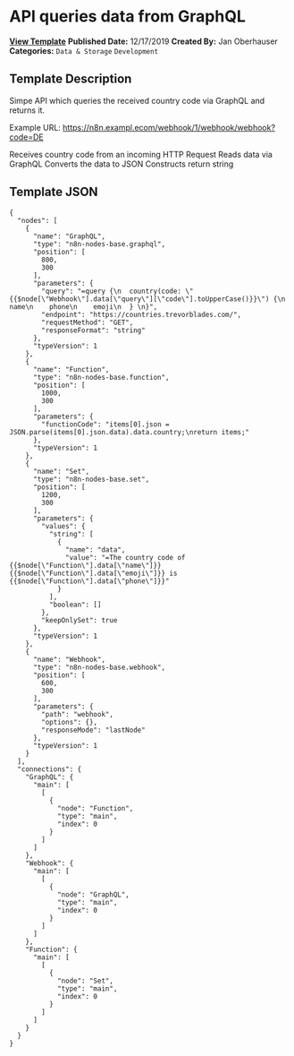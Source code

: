 # API queries data from GraphQL

**[View Template](https://n8n.io/workflows/216-/)**  **Published Date:** 12/17/2019  **Created By:** Jan Oberhauser  **Categories:** `Data & Storage` `Development`  

## Template Description



Simpe API which queries the received country code via GraphQL and returns it.

Example URL: https://n8n.exampl.ecom/webhook/1/webhook/webhook?code=DE

Receives country code from an incoming HTTP Request
Reads data via GraphQL
Converts the data to JSON
Constructs return string




## Template JSON

```
{
  "nodes": [
    {
      "name": "GraphQL",
      "type": "n8n-nodes-base.graphql",
      "position": [
        800,
        300
      ],
      "parameters": {
        "query": "=query {\n  country(code: \"{{$node[\"Webhook\"].data[\"query\"][\"code\"].toUpperCase()}}\") {\n    name\n    phone\n    emoji\n  } \n}",
        "endpoint": "https://countries.trevorblades.com/",
        "requestMethod": "GET",
        "responseFormat": "string"
      },
      "typeVersion": 1
    },
    {
      "name": "Function",
      "type": "n8n-nodes-base.function",
      "position": [
        1000,
        300
      ],
      "parameters": {
        "functionCode": "items[0].json = JSON.parse(items[0].json.data).data.country;\nreturn items;"
      },
      "typeVersion": 1
    },
    {
      "name": "Set",
      "type": "n8n-nodes-base.set",
      "position": [
        1200,
        300
      ],
      "parameters": {
        "values": {
          "string": [
            {
              "name": "data",
              "value": "=The country code of {{$node[\"Function\"].data[\"name\"]}} {{$node[\"Function\"].data[\"emoji\"]}} is {{$node[\"Function\"].data[\"phone\"]}}"
            }
          ],
          "boolean": []
        },
        "keepOnlySet": true
      },
      "typeVersion": 1
    },
    {
      "name": "Webhook",
      "type": "n8n-nodes-base.webhook",
      "position": [
        600,
        300
      ],
      "parameters": {
        "path": "webhook",
        "options": {},
        "responseMode": "lastNode"
      },
      "typeVersion": 1
    }
  ],
  "connections": {
    "GraphQL": {
      "main": [
        [
          {
            "node": "Function",
            "type": "main",
            "index": 0
          }
        ]
      ]
    },
    "Webhook": {
      "main": [
        [
          {
            "node": "GraphQL",
            "type": "main",
            "index": 0
          }
        ]
      ]
    },
    "Function": {
      "main": [
        [
          {
            "node": "Set",
            "type": "main",
            "index": 0
          }
        ]
      ]
    }
  }
}
```
